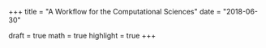 +++
title = "A Workflow for the Computational Sciences"
date = "2018-06-30"

draft = true
math = true
highlight = true
+++



